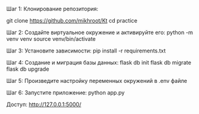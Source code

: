 Шаг 1: Клонирование репозитория:

git clone https://github.com/mikhroot/Kt
cd practice

Шаг 2: Создайте виртуальное окружение и активируйте его:
python -m venv venv
source venv/bin/activate

Шаг 3: Установите зависимости:
pip install -r requirements.txt

Шаг 4: Cоздание и миграция базы данных:
flask db init
flask db migrate
flask db upgrade

Шаг 5: Произведите настройку переменных окружений в .env файле

Шаг 6: Запустите приложение:
python app.py

Доступ: http://127.0.0.1:5000/
